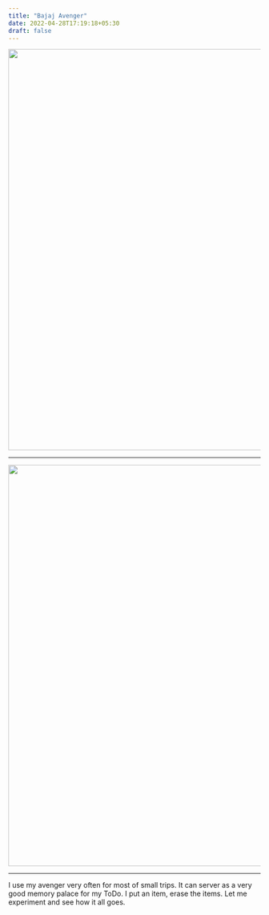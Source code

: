 ```yaml
---
title: "Bajaj Avenger"
date: 2022-04-28T17:19:18+05:30
draft: false
---
```


<img src="../bike.jpg" width="1000" height="800">

---

<img src="../bajaj-avenger.jpg" width="1000" height="800">

---

I use my avenger very often for most of small trips. It can server as a very good memory palace for my ToDo. I put an item, erase the items. Let me experiment and see how it all goes.
